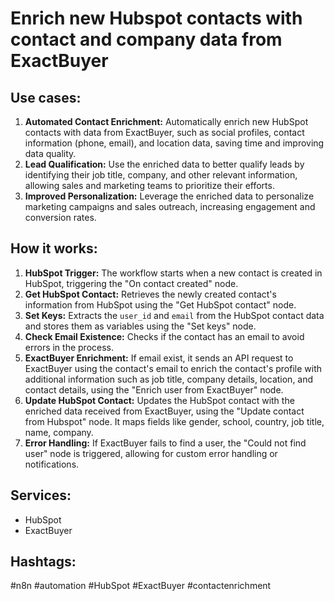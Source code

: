 # Enrich new Hubspot contacts with contact and company data from ExactBuyer

## Use cases:
1. **Automated Contact Enrichment:** Automatically enrich new HubSpot contacts with data from ExactBuyer, such as social profiles, contact information (phone, email), and location data, saving time and improving data quality.
2. **Lead Qualification:** Use the enriched data to better qualify leads by identifying their job title, company, and other relevant information, allowing sales and marketing teams to prioritize their efforts.
3. **Improved Personalization:** Leverage the enriched data to personalize marketing campaigns and sales outreach, increasing engagement and conversion rates.

## How it works:
1. **HubSpot Trigger:** The workflow starts when a new contact is created in HubSpot, triggering the "On contact created" node.
2. **Get HubSpot Contact:** Retrieves the newly created contact's information from HubSpot using the "Get HubSpot contact" node.
3. **Set Keys:** Extracts the `user_id` and `email` from the HubSpot contact data and stores them as variables using the "Set keys" node.
4. **Check Email Existence:** Checks if the contact has an email to avoid errors in the process.
5. **ExactBuyer Enrichment:** If email exist, it sends an API request to ExactBuyer using the contact's email to enrich the contact's profile with additional information such as job title, company details, location, and contact details, using the "Enrich user from ExactBuyer" node.
6. **Update HubSpot Contact:** Updates the HubSpot contact with the enriched data received from ExactBuyer, using the "Update contact from Hubspot" node.  It maps fields like gender, school, country, job title, name, company.
7. **Error Handling:** If ExactBuyer fails to find a user, the "Could not find user" node is triggered, allowing for custom error handling or notifications.

## Services:
- HubSpot
- ExactBuyer

## Hashtags:
#n8n #automation #HubSpot #ExactBuyer #contactenrichment
